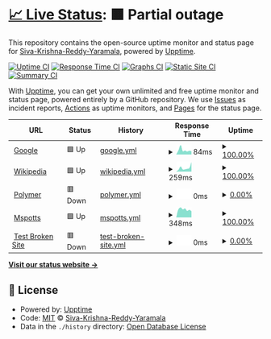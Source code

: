 # [📈 Live Status](https://demo.upptime.js.org): <!--live status--> **🟧 Partial outage**

This repository contains the open-source uptime monitor and status page for [Siva-Krishna-Reddy-Yaramala](https://demo.upptime.js.org), powered by [Upptime](https://github.com/upptime/upptime).

[![Uptime CI](https://github.com/Siva-Krishna-Reddy-Yaramala/upptime/workflows/Uptime%20CI/badge.svg)](https://github.com/Siva-Krishna-Reddy-Yaramala/upptime/actions?query=workflow%3A%22Uptime+CI%22)
[![Response Time CI](https://github.com/Siva-Krishna-Reddy-Yaramala/upptime/workflows/Response%20Time%20CI/badge.svg)](https://github.com/Siva-Krishna-Reddy-Yaramala/upptime/actions?query=workflow%3A%22Response+Time+CI%22)
[![Graphs CI](https://github.com/Siva-Krishna-Reddy-Yaramala/upptime/workflows/Graphs%20CI/badge.svg)](https://github.com/Siva-Krishna-Reddy-Yaramala/upptime/actions?query=workflow%3A%22Graphs+CI%22)
[![Static Site CI](https://github.com/Siva-Krishna-Reddy-Yaramala/upptime/workflows/Static%20Site%20CI/badge.svg)](https://github.com/Siva-Krishna-Reddy-Yaramala/upptime/actions?query=workflow%3A%22Static+Site+CI%22)
[![Summary CI](https://github.com/Siva-Krishna-Reddy-Yaramala/upptime/workflows/Summary%20CI/badge.svg)](https://github.com/Siva-Krishna-Reddy-Yaramala/upptime/actions?query=workflow%3A%22Summary+CI%22)

With [Upptime](https://upptime.js.org), you can get your own unlimited and free uptime monitor and status page, powered entirely by a GitHub repository. We use [Issues](https://github.com/Siva-Krishna-Reddy-Yaramala/upptime/issues) as incident reports, [Actions](https://github.com/Siva-Krishna-Reddy-Yaramala/upptime/actions) as uptime monitors, and [Pages](https://demo.upptime.js.org) for the status page.

<!--start: status pages-->
<!-- This summary is generated by Upptime (https://github.com/upptime/upptime) -->
<!-- Do not edit this manually, your changes will be overwritten -->
<!-- prettier-ignore -->
| URL | Status | History | Response Time | Uptime |
| --- | ------ | ------- | ------------- | ------ |
| <img alt="" src="https://icons.duckduckgo.com/ip3/www.google.com.ico" height="13"> [Google](https://www.google.com) | 🟩 Up | [google.yml](https://github.com/Siva-Krishna-Reddy-Yaramala/upptime/commits/HEAD/history/google.yml) | <details><summary><img alt="Response time graph" src="./graphs/google/response-time-week.png" height="20"> 84ms</summary><br><a href="https://Siva-Krishna-Reddy-Yaramala.github.io/upptime/history/google"><img alt="Response time 98" src="https://img.shields.io/endpoint?url=https%3A%2F%2Fraw.githubusercontent.com%2FSiva-Krishna-Reddy-Yaramala%2Fupptime%2FHEAD%2Fapi%2Fgoogle%2Fresponse-time.json"></a><br><a href="https://Siva-Krishna-Reddy-Yaramala.github.io/upptime/history/google"><img alt="24-hour response time 63" src="https://img.shields.io/endpoint?url=https%3A%2F%2Fraw.githubusercontent.com%2FSiva-Krishna-Reddy-Yaramala%2Fupptime%2FHEAD%2Fapi%2Fgoogle%2Fresponse-time-day.json"></a><br><a href="https://Siva-Krishna-Reddy-Yaramala.github.io/upptime/history/google"><img alt="7-day response time 84" src="https://img.shields.io/endpoint?url=https%3A%2F%2Fraw.githubusercontent.com%2FSiva-Krishna-Reddy-Yaramala%2Fupptime%2FHEAD%2Fapi%2Fgoogle%2Fresponse-time-week.json"></a><br><a href="https://Siva-Krishna-Reddy-Yaramala.github.io/upptime/history/google"><img alt="30-day response time 80" src="https://img.shields.io/endpoint?url=https%3A%2F%2Fraw.githubusercontent.com%2FSiva-Krishna-Reddy-Yaramala%2Fupptime%2FHEAD%2Fapi%2Fgoogle%2Fresponse-time-month.json"></a><br><a href="https://Siva-Krishna-Reddy-Yaramala.github.io/upptime/history/google"><img alt="1-year response time 98" src="https://img.shields.io/endpoint?url=https%3A%2F%2Fraw.githubusercontent.com%2FSiva-Krishna-Reddy-Yaramala%2Fupptime%2FHEAD%2Fapi%2Fgoogle%2Fresponse-time-year.json"></a></details> | <details><summary><a href="https://Siva-Krishna-Reddy-Yaramala.github.io/upptime/history/google">100.00%</a></summary><a href="https://Siva-Krishna-Reddy-Yaramala.github.io/upptime/history/google"><img alt="All-time uptime 100.00%" src="https://img.shields.io/endpoint?url=https%3A%2F%2Fraw.githubusercontent.com%2FSiva-Krishna-Reddy-Yaramala%2Fupptime%2FHEAD%2Fapi%2Fgoogle%2Fuptime.json"></a><br><a href="https://Siva-Krishna-Reddy-Yaramala.github.io/upptime/history/google"><img alt="24-hour uptime 100.00%" src="https://img.shields.io/endpoint?url=https%3A%2F%2Fraw.githubusercontent.com%2FSiva-Krishna-Reddy-Yaramala%2Fupptime%2FHEAD%2Fapi%2Fgoogle%2Fuptime-day.json"></a><br><a href="https://Siva-Krishna-Reddy-Yaramala.github.io/upptime/history/google"><img alt="7-day uptime 100.00%" src="https://img.shields.io/endpoint?url=https%3A%2F%2Fraw.githubusercontent.com%2FSiva-Krishna-Reddy-Yaramala%2Fupptime%2FHEAD%2Fapi%2Fgoogle%2Fuptime-week.json"></a><br><a href="https://Siva-Krishna-Reddy-Yaramala.github.io/upptime/history/google"><img alt="30-day uptime 100.00%" src="https://img.shields.io/endpoint?url=https%3A%2F%2Fraw.githubusercontent.com%2FSiva-Krishna-Reddy-Yaramala%2Fupptime%2FHEAD%2Fapi%2Fgoogle%2Fuptime-month.json"></a><br><a href="https://Siva-Krishna-Reddy-Yaramala.github.io/upptime/history/google"><img alt="1-year uptime 100.00%" src="https://img.shields.io/endpoint?url=https%3A%2F%2Fraw.githubusercontent.com%2FSiva-Krishna-Reddy-Yaramala%2Fupptime%2FHEAD%2Fapi%2Fgoogle%2Fuptime-year.json"></a></details>
| <img alt="" src="https://icons.duckduckgo.com/ip3/en.wikipedia.org.ico" height="13"> [Wikipedia](https://en.wikipedia.org) | 🟩 Up | [wikipedia.yml](https://github.com/Siva-Krishna-Reddy-Yaramala/upptime/commits/HEAD/history/wikipedia.yml) | <details><summary><img alt="Response time graph" src="./graphs/wikipedia/response-time-week.png" height="20"> 259ms</summary><br><a href="https://Siva-Krishna-Reddy-Yaramala.github.io/upptime/history/wikipedia"><img alt="Response time 208" src="https://img.shields.io/endpoint?url=https%3A%2F%2Fraw.githubusercontent.com%2FSiva-Krishna-Reddy-Yaramala%2Fupptime%2FHEAD%2Fapi%2Fwikipedia%2Fresponse-time.json"></a><br><a href="https://Siva-Krishna-Reddy-Yaramala.github.io/upptime/history/wikipedia"><img alt="24-hour response time 648" src="https://img.shields.io/endpoint?url=https%3A%2F%2Fraw.githubusercontent.com%2FSiva-Krishna-Reddy-Yaramala%2Fupptime%2FHEAD%2Fapi%2Fwikipedia%2Fresponse-time-day.json"></a><br><a href="https://Siva-Krishna-Reddy-Yaramala.github.io/upptime/history/wikipedia"><img alt="7-day response time 259" src="https://img.shields.io/endpoint?url=https%3A%2F%2Fraw.githubusercontent.com%2FSiva-Krishna-Reddy-Yaramala%2Fupptime%2FHEAD%2Fapi%2Fwikipedia%2Fresponse-time-week.json"></a><br><a href="https://Siva-Krishna-Reddy-Yaramala.github.io/upptime/history/wikipedia"><img alt="30-day response time 242" src="https://img.shields.io/endpoint?url=https%3A%2F%2Fraw.githubusercontent.com%2FSiva-Krishna-Reddy-Yaramala%2Fupptime%2FHEAD%2Fapi%2Fwikipedia%2Fresponse-time-month.json"></a><br><a href="https://Siva-Krishna-Reddy-Yaramala.github.io/upptime/history/wikipedia"><img alt="1-year response time 208" src="https://img.shields.io/endpoint?url=https%3A%2F%2Fraw.githubusercontent.com%2FSiva-Krishna-Reddy-Yaramala%2Fupptime%2FHEAD%2Fapi%2Fwikipedia%2Fresponse-time-year.json"></a></details> | <details><summary><a href="https://Siva-Krishna-Reddy-Yaramala.github.io/upptime/history/wikipedia">100.00%</a></summary><a href="https://Siva-Krishna-Reddy-Yaramala.github.io/upptime/history/wikipedia"><img alt="All-time uptime 100.00%" src="https://img.shields.io/endpoint?url=https%3A%2F%2Fraw.githubusercontent.com%2FSiva-Krishna-Reddy-Yaramala%2Fupptime%2FHEAD%2Fapi%2Fwikipedia%2Fuptime.json"></a><br><a href="https://Siva-Krishna-Reddy-Yaramala.github.io/upptime/history/wikipedia"><img alt="24-hour uptime 100.00%" src="https://img.shields.io/endpoint?url=https%3A%2F%2Fraw.githubusercontent.com%2FSiva-Krishna-Reddy-Yaramala%2Fupptime%2FHEAD%2Fapi%2Fwikipedia%2Fuptime-day.json"></a><br><a href="https://Siva-Krishna-Reddy-Yaramala.github.io/upptime/history/wikipedia"><img alt="7-day uptime 100.00%" src="https://img.shields.io/endpoint?url=https%3A%2F%2Fraw.githubusercontent.com%2FSiva-Krishna-Reddy-Yaramala%2Fupptime%2FHEAD%2Fapi%2Fwikipedia%2Fuptime-week.json"></a><br><a href="https://Siva-Krishna-Reddy-Yaramala.github.io/upptime/history/wikipedia"><img alt="30-day uptime 100.00%" src="https://img.shields.io/endpoint?url=https%3A%2F%2Fraw.githubusercontent.com%2FSiva-Krishna-Reddy-Yaramala%2Fupptime%2FHEAD%2Fapi%2Fwikipedia%2Fuptime-month.json"></a><br><a href="https://Siva-Krishna-Reddy-Yaramala.github.io/upptime/history/wikipedia"><img alt="1-year uptime 100.00%" src="https://img.shields.io/endpoint?url=https%3A%2F%2Fraw.githubusercontent.com%2FSiva-Krishna-Reddy-Yaramala%2Fupptime%2FHEAD%2Fapi%2Fwikipedia%2Fuptime-year.json"></a></details>
| <img alt="" src="https://icons.duckduckgo.com/ip3/services.hiro.ice.comcast.net.ico" height="13"> [Polymer](https://services.hiro.ice.comcast.net/blink/v1/files/reports/delta/delta-diff-bff7771a-2baa-4e2f-89d5-58fdb92c182a.html) | 🟥 Down | [polymer.yml](https://github.com/Siva-Krishna-Reddy-Yaramala/upptime/commits/HEAD/history/polymer.yml) | <details><summary><img alt="Response time graph" src="./graphs/polymer/response-time-week.png" height="20"> 0ms</summary><br><a href="https://Siva-Krishna-Reddy-Yaramala.github.io/upptime/history/polymer"><img alt="Response time 58" src="https://img.shields.io/endpoint?url=https%3A%2F%2Fraw.githubusercontent.com%2FSiva-Krishna-Reddy-Yaramala%2Fupptime%2FHEAD%2Fapi%2Fpolymer%2Fresponse-time.json"></a><br><a href="https://Siva-Krishna-Reddy-Yaramala.github.io/upptime/history/polymer"><img alt="24-hour response time 0" src="https://img.shields.io/endpoint?url=https%3A%2F%2Fraw.githubusercontent.com%2FSiva-Krishna-Reddy-Yaramala%2Fupptime%2FHEAD%2Fapi%2Fpolymer%2Fresponse-time-day.json"></a><br><a href="https://Siva-Krishna-Reddy-Yaramala.github.io/upptime/history/polymer"><img alt="7-day response time 0" src="https://img.shields.io/endpoint?url=https%3A%2F%2Fraw.githubusercontent.com%2FSiva-Krishna-Reddy-Yaramala%2Fupptime%2FHEAD%2Fapi%2Fpolymer%2Fresponse-time-week.json"></a><br><a href="https://Siva-Krishna-Reddy-Yaramala.github.io/upptime/history/polymer"><img alt="30-day response time 0" src="https://img.shields.io/endpoint?url=https%3A%2F%2Fraw.githubusercontent.com%2FSiva-Krishna-Reddy-Yaramala%2Fupptime%2FHEAD%2Fapi%2Fpolymer%2Fresponse-time-month.json"></a><br><a href="https://Siva-Krishna-Reddy-Yaramala.github.io/upptime/history/polymer"><img alt="1-year response time 58" src="https://img.shields.io/endpoint?url=https%3A%2F%2Fraw.githubusercontent.com%2FSiva-Krishna-Reddy-Yaramala%2Fupptime%2FHEAD%2Fapi%2Fpolymer%2Fresponse-time-year.json"></a></details> | <details><summary><a href="https://Siva-Krishna-Reddy-Yaramala.github.io/upptime/history/polymer">0.00%</a></summary><a href="https://Siva-Krishna-Reddy-Yaramala.github.io/upptime/history/polymer"><img alt="All-time uptime 0.06%" src="https://img.shields.io/endpoint?url=https%3A%2F%2Fraw.githubusercontent.com%2FSiva-Krishna-Reddy-Yaramala%2Fupptime%2FHEAD%2Fapi%2Fpolymer%2Fuptime.json"></a><br><a href="https://Siva-Krishna-Reddy-Yaramala.github.io/upptime/history/polymer"><img alt="24-hour uptime 0.00%" src="https://img.shields.io/endpoint?url=https%3A%2F%2Fraw.githubusercontent.com%2FSiva-Krishna-Reddy-Yaramala%2Fupptime%2FHEAD%2Fapi%2Fpolymer%2Fuptime-day.json"></a><br><a href="https://Siva-Krishna-Reddy-Yaramala.github.io/upptime/history/polymer"><img alt="7-day uptime 0.00%" src="https://img.shields.io/endpoint?url=https%3A%2F%2Fraw.githubusercontent.com%2FSiva-Krishna-Reddy-Yaramala%2Fupptime%2FHEAD%2Fapi%2Fpolymer%2Fuptime-week.json"></a><br><a href="https://Siva-Krishna-Reddy-Yaramala.github.io/upptime/history/polymer"><img alt="30-day uptime 0.00%" src="https://img.shields.io/endpoint?url=https%3A%2F%2Fraw.githubusercontent.com%2FSiva-Krishna-Reddy-Yaramala%2Fupptime%2FHEAD%2Fapi%2Fpolymer%2Fuptime-month.json"></a><br><a href="https://Siva-Krishna-Reddy-Yaramala.github.io/upptime/history/polymer"><img alt="1-year uptime 0.06%" src="https://img.shields.io/endpoint?url=https%3A%2F%2Fraw.githubusercontent.com%2FSiva-Krishna-Reddy-Yaramala%2Fupptime%2FHEAD%2Fapi%2Fpolymer%2Fuptime-year.json"></a></details>
| <img alt="" src="https://icons.duckduckgo.com/ip3/www.youtube.com.ico" height="13"> [Mspotts](https://www.youtube.com) | 🟩 Up | [mspotts.yml](https://github.com/Siva-Krishna-Reddy-Yaramala/upptime/commits/HEAD/history/mspotts.yml) | <details><summary><img alt="Response time graph" src="./graphs/mspotts/response-time-week.png" height="20"> 348ms</summary><br><a href="https://Siva-Krishna-Reddy-Yaramala.github.io/upptime/history/mspotts"><img alt="Response time 393" src="https://img.shields.io/endpoint?url=https%3A%2F%2Fraw.githubusercontent.com%2FSiva-Krishna-Reddy-Yaramala%2Fupptime%2FHEAD%2Fapi%2Fmspotts%2Fresponse-time.json"></a><br><a href="https://Siva-Krishna-Reddy-Yaramala.github.io/upptime/history/mspotts"><img alt="24-hour response time 270" src="https://img.shields.io/endpoint?url=https%3A%2F%2Fraw.githubusercontent.com%2FSiva-Krishna-Reddy-Yaramala%2Fupptime%2FHEAD%2Fapi%2Fmspotts%2Fresponse-time-day.json"></a><br><a href="https://Siva-Krishna-Reddy-Yaramala.github.io/upptime/history/mspotts"><img alt="7-day response time 348" src="https://img.shields.io/endpoint?url=https%3A%2F%2Fraw.githubusercontent.com%2FSiva-Krishna-Reddy-Yaramala%2Fupptime%2FHEAD%2Fapi%2Fmspotts%2Fresponse-time-week.json"></a><br><a href="https://Siva-Krishna-Reddy-Yaramala.github.io/upptime/history/mspotts"><img alt="30-day response time 362" src="https://img.shields.io/endpoint?url=https%3A%2F%2Fraw.githubusercontent.com%2FSiva-Krishna-Reddy-Yaramala%2Fupptime%2FHEAD%2Fapi%2Fmspotts%2Fresponse-time-month.json"></a><br><a href="https://Siva-Krishna-Reddy-Yaramala.github.io/upptime/history/mspotts"><img alt="1-year response time 393" src="https://img.shields.io/endpoint?url=https%3A%2F%2Fraw.githubusercontent.com%2FSiva-Krishna-Reddy-Yaramala%2Fupptime%2FHEAD%2Fapi%2Fmspotts%2Fresponse-time-year.json"></a></details> | <details><summary><a href="https://Siva-Krishna-Reddy-Yaramala.github.io/upptime/history/mspotts">100.00%</a></summary><a href="https://Siva-Krishna-Reddy-Yaramala.github.io/upptime/history/mspotts"><img alt="All-time uptime 99.95%" src="https://img.shields.io/endpoint?url=https%3A%2F%2Fraw.githubusercontent.com%2FSiva-Krishna-Reddy-Yaramala%2Fupptime%2FHEAD%2Fapi%2Fmspotts%2Fuptime.json"></a><br><a href="https://Siva-Krishna-Reddy-Yaramala.github.io/upptime/history/mspotts"><img alt="24-hour uptime 100.00%" src="https://img.shields.io/endpoint?url=https%3A%2F%2Fraw.githubusercontent.com%2FSiva-Krishna-Reddy-Yaramala%2Fupptime%2FHEAD%2Fapi%2Fmspotts%2Fuptime-day.json"></a><br><a href="https://Siva-Krishna-Reddy-Yaramala.github.io/upptime/history/mspotts"><img alt="7-day uptime 100.00%" src="https://img.shields.io/endpoint?url=https%3A%2F%2Fraw.githubusercontent.com%2FSiva-Krishna-Reddy-Yaramala%2Fupptime%2FHEAD%2Fapi%2Fmspotts%2Fuptime-week.json"></a><br><a href="https://Siva-Krishna-Reddy-Yaramala.github.io/upptime/history/mspotts"><img alt="30-day uptime 100.00%" src="https://img.shields.io/endpoint?url=https%3A%2F%2Fraw.githubusercontent.com%2FSiva-Krishna-Reddy-Yaramala%2Fupptime%2FHEAD%2Fapi%2Fmspotts%2Fuptime-month.json"></a><br><a href="https://Siva-Krishna-Reddy-Yaramala.github.io/upptime/history/mspotts"><img alt="1-year uptime 99.95%" src="https://img.shields.io/endpoint?url=https%3A%2F%2Fraw.githubusercontent.com%2FSiva-Krishna-Reddy-Yaramala%2Fupptime%2FHEAD%2Fapi%2Fmspotts%2Fuptime-year.json"></a></details>
| <img alt="" src="https://icons.duckduckgo.com/ip3/thissitedoesnotexist.koj.co.ico" height="13"> [Test Broken Site](https://thissitedoesnotexist.koj.co) | 🟥 Down | [test-broken-site.yml](https://github.com/Siva-Krishna-Reddy-Yaramala/upptime/commits/HEAD/history/test-broken-site.yml) | <details><summary><img alt="Response time graph" src="./graphs/test-broken-site/response-time-week.png" height="20"> 0ms</summary><br><a href="https://Siva-Krishna-Reddy-Yaramala.github.io/upptime/history/test-broken-site"><img alt="Response time 0" src="https://img.shields.io/endpoint?url=https%3A%2F%2Fraw.githubusercontent.com%2FSiva-Krishna-Reddy-Yaramala%2Fupptime%2FHEAD%2Fapi%2Ftest-broken-site%2Fresponse-time.json"></a><br><a href="https://Siva-Krishna-Reddy-Yaramala.github.io/upptime/history/test-broken-site"><img alt="24-hour response time 0" src="https://img.shields.io/endpoint?url=https%3A%2F%2Fraw.githubusercontent.com%2FSiva-Krishna-Reddy-Yaramala%2Fupptime%2FHEAD%2Fapi%2Ftest-broken-site%2Fresponse-time-day.json"></a><br><a href="https://Siva-Krishna-Reddy-Yaramala.github.io/upptime/history/test-broken-site"><img alt="7-day response time 0" src="https://img.shields.io/endpoint?url=https%3A%2F%2Fraw.githubusercontent.com%2FSiva-Krishna-Reddy-Yaramala%2Fupptime%2FHEAD%2Fapi%2Ftest-broken-site%2Fresponse-time-week.json"></a><br><a href="https://Siva-Krishna-Reddy-Yaramala.github.io/upptime/history/test-broken-site"><img alt="30-day response time 0" src="https://img.shields.io/endpoint?url=https%3A%2F%2Fraw.githubusercontent.com%2FSiva-Krishna-Reddy-Yaramala%2Fupptime%2FHEAD%2Fapi%2Ftest-broken-site%2Fresponse-time-month.json"></a><br><a href="https://Siva-Krishna-Reddy-Yaramala.github.io/upptime/history/test-broken-site"><img alt="1-year response time 0" src="https://img.shields.io/endpoint?url=https%3A%2F%2Fraw.githubusercontent.com%2FSiva-Krishna-Reddy-Yaramala%2Fupptime%2FHEAD%2Fapi%2Ftest-broken-site%2Fresponse-time-year.json"></a></details> | <details><summary><a href="https://Siva-Krishna-Reddy-Yaramala.github.io/upptime/history/test-broken-site">0.00%</a></summary><a href="https://Siva-Krishna-Reddy-Yaramala.github.io/upptime/history/test-broken-site"><img alt="All-time uptime 0.00%" src="https://img.shields.io/endpoint?url=https%3A%2F%2Fraw.githubusercontent.com%2FSiva-Krishna-Reddy-Yaramala%2Fupptime%2FHEAD%2Fapi%2Ftest-broken-site%2Fuptime.json"></a><br><a href="https://Siva-Krishna-Reddy-Yaramala.github.io/upptime/history/test-broken-site"><img alt="24-hour uptime 0.00%" src="https://img.shields.io/endpoint?url=https%3A%2F%2Fraw.githubusercontent.com%2FSiva-Krishna-Reddy-Yaramala%2Fupptime%2FHEAD%2Fapi%2Ftest-broken-site%2Fuptime-day.json"></a><br><a href="https://Siva-Krishna-Reddy-Yaramala.github.io/upptime/history/test-broken-site"><img alt="7-day uptime 0.00%" src="https://img.shields.io/endpoint?url=https%3A%2F%2Fraw.githubusercontent.com%2FSiva-Krishna-Reddy-Yaramala%2Fupptime%2FHEAD%2Fapi%2Ftest-broken-site%2Fuptime-week.json"></a><br><a href="https://Siva-Krishna-Reddy-Yaramala.github.io/upptime/history/test-broken-site"><img alt="30-day uptime 0.00%" src="https://img.shields.io/endpoint?url=https%3A%2F%2Fraw.githubusercontent.com%2FSiva-Krishna-Reddy-Yaramala%2Fupptime%2FHEAD%2Fapi%2Ftest-broken-site%2Fuptime-month.json"></a><br><a href="https://Siva-Krishna-Reddy-Yaramala.github.io/upptime/history/test-broken-site"><img alt="1-year uptime 0.00%" src="https://img.shields.io/endpoint?url=https%3A%2F%2Fraw.githubusercontent.com%2FSiva-Krishna-Reddy-Yaramala%2Fupptime%2FHEAD%2Fapi%2Ftest-broken-site%2Fuptime-year.json"></a></details>

<!--end: status pages-->

[**Visit our status website →**](https://demo.upptime.js.org)

## 📄 License

- Powered by: [Upptime](https://github.com/upptime/upptime)
- Code: [MIT](./LICENSE) © [Siva-Krishna-Reddy-Yaramala](https://demo.upptime.js.org)
- Data in the `./history` directory: [Open Database License](https://opendatacommons.org/licenses/odbl/1-0/)
